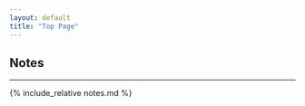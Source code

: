 ```yaml
---
layout: default
title: "Top Page"
---
```


## Notes
<hr/>

{% include_relative notes.md %}
